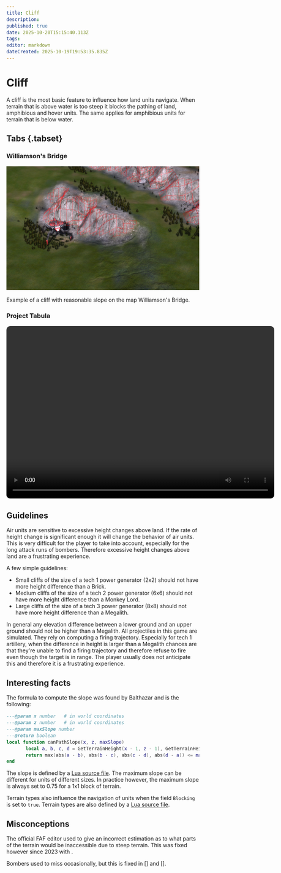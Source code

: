 ```yaml
---
title: Cliff
description: 
published: true
date: 2025-10-20T15:15:40.113Z
tags: 
editor: markdown
dateCreated: 2025-10-19T19:53:35.835Z
---
```


# Cliff

A cliff is the most basic feature to influence how land units navigate. When terrain that is above water is too steep it blocks the pathing of land, amphibious and hover units. The same applies for amphibious units for terrain that is below water. 

## Tabs {.tabset}
### Williamson's Bridge

![cliff-williamson-bridge.png](/teams/matchmaker-team/cliff-williamson-bridge.png)

Example of a cliff with reasonable slope on the map Williamson's Bridge.

### Project Tabula

<video style="border-radius: 10px" width="700" height="450" controls>
  <source src="/teams/matchmaker-team/bomber-behavior-01.mp4" type="video/mp4">
</video>


## Guidelines

Air units are sensitive to excessive height changes above land. If the rate of height change is significant enough it will change the behavior of air units. This is very difficult for the player to take into account, especially for the long attack runs of bombers. Therefore excessive height changes above land are a frustrating experience. 

A few simple guidelines:

- Small cliffs of the size of a tech 1 power generator (2x2) should not have more height difference than a Brick.
- Medium cliffs of the size of a tech 2 power generator (6x6) should not have more height difference than a Monkey Lord.
- Large cliffs of the size of a tech 3 power generator (8x8) should not have more height difference than a Megalith. 

In general any elevation difference between a lower ground and an upper ground should not be higher than a Megalith. All projectiles in this game are simulated. They rely on computing a firing trajectory. Especially for tech 1 artillery, when the difference in height is larger than a Megalith chances are that they're unable to find a firing trajectory and therefore refuse to fire even though the target is in range. The player usually does not anticipate this and therefore it is a frustrating experience.

## Interesting facts

The formula to compute the slope was found by Balthazar and is the following:

```lua
---@param x number   # in world coordinates
---@param z number   # in world coordinates
---@param maxSlope number
---@return boolean
local function canPathSlope(x, z, maxSlope) 
       local a, b, c, d = GetTerrainHeight(x - 1, z - 1), GetTerrainHeight(x - 1, z), GetTerrainHeight(x, z), GetTerrainHeight(x, z - 1) 
       return max(abs(a - b), abs(b - c), abs(c - d), abs(d - a)) <= maxSlope 
end
```

The slope is defined by a [Lua source file](https://github.com/FAForever/fa/blob/develop/lua/footprints.lua). The maximum slope can be different for units of different sizes. In practice however, the maximum slope is always set to 0.75 for a 1x1 block of terrain.

Terrain types also influence the navigation of units when the field `Blocking` is set to `true`. Terrain types are also defined by a [Lua source file](https://github.com/FAForever/fa/blob/develop/lua/TerrainTypes.lua). 

## Misconceptions

The official FAF editor used to give an incorrect estimation as to what parts of the terrain would be inaccessible due to steep terrain.  This was fixed however since 2023 with []().

Bombers used to miss occasionally, but this is fixed in [] and []. 

